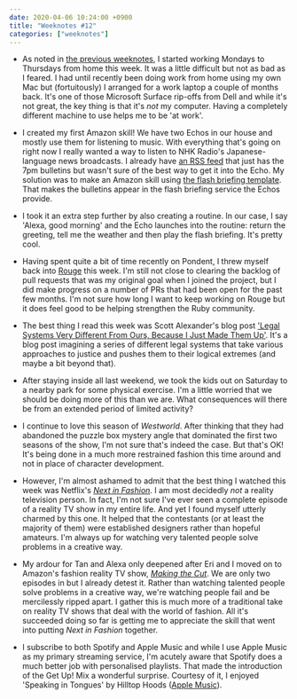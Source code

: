 ```yaml
---
date: 2020-04-06 10:24:00 +0900
title: "Weeknotes #12"
categories: ["weeknotes"]
---
```


- As noted in [the previous weeknotes](https://updates.inqk.net/post/1585544640.html), I started working Mondays to Thursdays from home this week. It was a little difficult but not as bad as I feared. I had until recently been doing work from home using my own Mac but (fortuitously) I arranged for a work laptop a couple of months back. It's one of those Microsoft Surface rip-offs from Dell and while it's not great, the key thing is that it's _not_ my computer. Having a completely different machine to use helps me to be 'at work'.

- I created my first Amazon skill! We have two Echos in our house and mostly use them for listening to music. With everything that's going on right now I really wanted a way to listen to NHK Radio's Japanese-language news broadcasts. I already have [an RSS feed](https://filtrates.inqk.net/nhk-japanese/feed.xml) that just has the 7pm bulletins but wasn't sure of the best way to get it into the Echo. My solution was to make an Amazon skill using [the flash briefing template](https://blueprints.amazon.com/bp/amzn.ask.bp.0758a769-9b10-4089-9679-1791ee6bfa5f?ref_=ask_bp_home_7_0). That makes the bulletins appear in the flash briefing service the Echos provide.

- I took it an extra step further by also creating a routine. In our case, I say 'Alexa, good morning' and the Echo launches into the routine: return the greeting, tell me the weather and then play the flash briefing. It's pretty cool.

- Having spent quite a bit of time recently on Pondent, I threw myself back into [Rouge](https://github.com/rouge-ruby/rouge/) this week. I'm still not close to clearing the backlog of pull requests that was my original goal when I joined the project, but I did make progress on a number of PRs that had been open for the past few months. I'm not sure how long I want to keep working on Rouge but it does feel good to be helping strengthen the Ruby community.

- The best thing I read this week was Scott Alexander's blog post ['Legal Systems Very Different From Ours, Because I Just Made Them Up'](https://slatestarcodex.com/2020/03/30/legal-systems-very-different-from-ours-because-i-just-made-them-up/). It's a blog post imagining a series of different legal systems that take various approaches to justice and pushes them to their logical extremes (and maybe a bit beyond that).

- After staying inside all last weekend, we took the kids out on Saturday to a nearby park for some physical exercise. I'm a little worried that we should be doing more of this than we are. What consequences will there be from an extended period of limited activity?

- I continue to love this season of _Westworld_. After thinking that they had abandoned the puzzle box mystery angle that dominated the first two seasons of the show, I'm not sure that's indeed the case. But that's OK! It's being done in a much more restrained fashion this time around and not in place of character development.

- However, I'm almost ashamed to admit that the best thing I watched this week was Netflix's [_Next in Fashion_](https://en.wikipedia.org/wiki/Next_In_Fashion). I am most decidedly _not_ a reality television person. In fact, I'm not sure I've ever seen a complete episode of a reality TV show in my entire life. And yet I found myself utterly charmed by this one. It helped that the contestants (or at least the majority of them) were established designers rather than hopeful amateurs. I'm always up for watching very talented people solve problems in a creative way.

- My ardour for Tan and Alexa only deepened after Eri and I moved on to Amazon's fashion reality TV show, [_Making the Cut_](https://en.wikipedia.org/wiki/Making_the_Cut_(2020_TV_series)). We are only two episodes in but I already detest it. Rather than watching talented people solve problems in a creative way, we're watching people fail and be mercilessly ripped apart. I gather this is much more of a traditional take on reality TV shows that deal with the world of fashion. All it's succeeded doing so far is getting me to appreciate the skill that went into putting _Next in Fashion_ together.

- I subscribe to both Spotify and Apple Music and while I use Apple Music as my primary streaming service, I'm acutely aware that Spotify does a much better job with personalised playlists. That made the introduction of the Get Up! Mix a wonderful surprise. Courtesy of it, I enjoyed 'Speaking in Tongues' by Hilltop Hoods ([Apple Music](https://music.apple.com/us/album/speaking-in-tongues-feat-chali-2na/1440805811?i=1440805834)).
